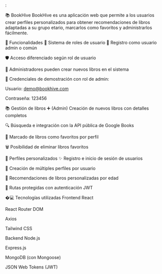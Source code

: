 :

📚 BookHive
BookHive es una aplicación web que permite a los usuarios crear perfiles personalizados para obtener recomendaciones de libros adaptadas a su grupo etario, marcarlos como favoritos y administrarlos fácilmente.

🚀 Funcionalidades
👤 Sistema de roles de usuario
🔐 Registro como usuario admin o común

🛡️ Acceso diferenciado según rol de usuario

📖 Administradores pueden crear nuevos libros en el sistema

🔑 Credenciales de demostración con rol de admin: 

Usuario: demo@bookhive.com

Contraseña: 123456

📚 Gestión de libros
➕ (Admin) Creación de nuevos libros con detalles completos

🔍 Búsqueda e integración con la API pública de Google Books

💾 Marcado de libros como favoritos por perfil

🗑️ Posibilidad de eliminar libros favoritos

👥 Perfiles personalizados
✨ Registro e inicio de sesión de usuarios

👥 Creación de múltiples perfiles por usuario

🧒 Recomendaciones de libros personalizadas por edad

🔐 Rutas protegidas con autenticación JWT

�‍💻 Tecnologías utilizadas
Frontend
React

React Router DOM

Axios

Tailwind CSS

Backend
Node.js

Express.js

MongoDB (con Mongoose)

JSON Web Tokens (JWT)

